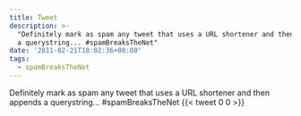 ```yaml
---
title: Tweet
description: >-
  "Definitely mark as spam any tweet that uses a URL shortener and then appends
  a querystring... #spamBreaksTheNet"
date: '2011-02-21T18:02:36+00:00'
tags:
  - spamBreaksTheNet
---
```

Definitely mark as spam any tweet that uses a URL shortener and then appends a querystring... #spamBreaksTheNet
      {{< tweet 0 0 >}}
    
